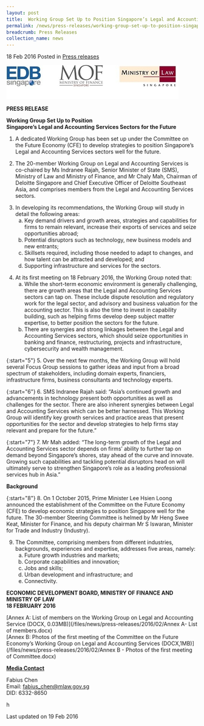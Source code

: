 ```yaml
---
layout: post
title:  Working Group Set Up to Position Singapore’s Legal and Accounting Services Sectors for the Future
permalink: /news/press-releases/working-group-set-up-to-position-singapores-legal-and-accounting
breadcrumb: Press Releases
collection_name: news
---
```


18 Feb 2016 Posted in [Press releases](/news/press-releases)

<img src="/images/news/press-releases/2016/1455855108145.jpg" alt="EDB MOF MinLaw Logos" height="89">

**PRESS RELEASE**

**Working Group Set Up to Position**  
**Singapore’s Legal and Accounting Services Sectors for the Future**

1. A dedicated Working Group has been set up under the Committee on the Future Economy (CFE) to develop strategies to position Singapore’s Legal and Accounting Services sectors well for the future.  

2. The 20-member Working Group on Legal and Accounting Services is co-chaired by Ms Indranee Rajah, Senior Minister of State (SMS), Ministry of Law and Ministry of Finance, and Mr Chaly Mah, Chairman of Deloitte Singapore and Chief Executive Officer of Deloitte Southeast Asia, and comprises members from the Legal and Accounting Services sectors.

<ol start="3">
<li>In developing its recommendations, the Working Group will study in detail the following areas:

<ol style="list-style-type: lower-alpha;">
<li>Key demand drivers and growth areas, strategies and capabilities for firms to remain relevant, increase their exports of services and seize opportunities abroad;</li>
<li>Potential disruptors such as technology, new business models and new entrants;</li>
<li> Skillsets required, including those needed to adapt to changes, and how talent can be attracted and developed; and</li>
<li>Supporting infrastructure and services for the sectors.</li>
</ol>
</li>
</ol>

<ol start="4">
<li>At its first meeting on 18 February 2016, the Working Group noted that:


<ol style="list-style-type: lower-alpha;">
<li>While the short-term economic environment is generally challenging, there are growth areas that the Legal and Accounting Services sectors can tap on. These include dispute resolution and regulatory work for the legal sector, and advisory and business valuation for the accounting sector. This is also the time to invest in capability building, such as helping firms develop deep subject matter expertise, to better position the sectors for the future.</li>
<li>There are synergies and strong linkages between the Legal and Accounting Services sectors, which should seize opportunities in banking and finance, restructuring, projects and infrastructure, cybersecurity and wealth management. </li>
</ol>
</li>
</ol>

{:start="5"}
5. Over the next few months, the Working Group will hold several Focus Group sessions to gather ideas and input from a broad spectrum of stakeholders, including domain experts, financiers, infrastructure firms, business consultants and technology experts.


{:start="6"}
6. SMS Indranee Rajah said: “Asia’s continued growth and advancements in technology present both opportunities as well as challenges for the sector. There are also inherent synergies between Legal and Accounting Services which can be better harnessed. This Working Group will identify key growth services and practice areas that present opportunities for the sector and develop strategies to help firms stay relevant and prepare for the future.”

 
{:start="7"}
7. Mr Mah added: “The long-term growth of the Legal and Accounting Services sector depends on firms’ ability to further tap on demand beyond Singapore’s shores, stay ahead of the curve and innovate. Growing such capabilities and tackling potential disruptors head on will ultimately serve to strengthen Singapore’s role as a leading professional services hub in Asia.”

**Background**


{:start="8"}
8. On 1 October 2015, Prime Minister Lee Hsien Loong announced the establishment of the Committee on the Future Economy (CFE) to develop economic strategies to position Singapore well for the future. The 30-member Steering Committee is helmed by Mr Heng Swee Keat, Minister for Finance, and his deputy chairman Mr S Iswaran, Minister for Trade and Industry (Industry).

 
<ol start="9">
<li>The Committee, comprising members from different industries, backgrounds, experiences and expertise, addresses five areas, namely:

<ol style="list-style-type: lower-alpha;">
 <li>Future growth industries and markets;</li>
 <li>Corporate capabilities and innovation;</li>
 <li>Jobs and skills;</li>
 <li>Urban development and infrastructure; and</li>
 <li>Connectivity.</li>
</ol>
</li>
</ol>


**ECONOMIC DEVELOPMENT BOARD, MINISTRY OF FINANCE AND**  
**MINISTRY OF LAW**  
**18 FEBRUARY 2016**  

[Annex A: List of members on the Working Group on Legal and Accounting Service (DOCX, 0.03MB)](/files/news/press-releases/2016/02/Annex A- List of members.docx)  
[Annex B: Photos of the first meeting of the Committee on the Future Economy’s Working Group on Legal and Accounting Services (DOCX,1MB)](/files/news/press-releases/2016/02/Annex B - Photos of the first meeting of Committee.docx)

**<u>Media Contact</u>**

Fabius Chen  
Email: fabius_chen@mlaw.gov.sg  
DID: 6332-8650

h

<p class="right-side-updated">Last updated on 19 Feb 2016
</p>


